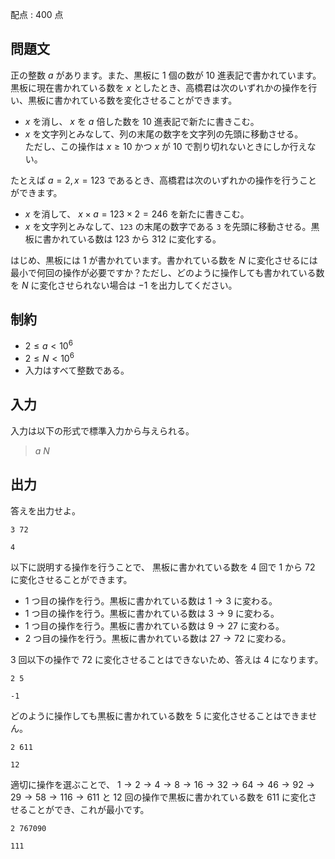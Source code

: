 配点 : $400$ 点

## 問題文

正の整数 $a$ があります。また、黒板に $1$ 個の数が $10$ 進表記で書かれています。<br>
黒板に現在書かれている数を $x$ としたとき、高橋君は次のいずれかの操作を行い、黒板に書かれている数を変化させることができます。

- $x$ を消し、 $x$ を $a$ 倍した数を $10$ 進表記で新たに書きこむ。
- $x$ を文字列とみなして、列の末尾の数字を文字列の先頭に移動させる。<br>
    ただし、この操作は $x \geq 10$ かつ $x$ が $10$ で割り切れないときにしか行えない。

たとえば $a = 2, x = 123$ であるとき、高橋君は次のいずれかの操作を行うことができます。

- $x$ を消して、 $x \times a = 123 \times 2 = 246$ を新たに書きこむ。
- $x$ を文字列とみなして、`123` の末尾の数字である `3` を先頭に移動させる。黒板に書かれている数は $123$ から $312$ に変化する。

はじめ、黒板には $1$ が書かれています。書かれている数を $N$ に変化させるには最小で何回の操作が必要ですか？ただし、どのように操作しても書かれている数を $N$ に変化させられない場合は $-1$ を出力してください。

## 制約

- $2 \leq a \lt 10^6$
- $2 \leq N \lt 10^6$
- 入力はすべて整数である。

## 入力

入力は以下の形式で標準入力から与えられる。

> $a$ $N$

## 出力

答えを出力せよ。

```input1
3 72
```

```output1
4
```

以下に説明する操作を行うことで、 黒板に書かれている数を $4$ 回で $1$ から $72$ に変化させることができます。

- $1$ つ目の操作を行う。黒板に書かれている数は $1 \to 3$ に変わる。
- $1$ つ目の操作を行う。黒板に書かれている数は $3 \to 9$ に変わる。
- $1$ つ目の操作を行う。黒板に書かれている数は $9 \to 27$ に変わる。
- $2$ つ目の操作を行う。黒板に書かれている数は $27 \to 72$ に変わる。

$3$ 回以下の操作で $72$ に変化させることはできないため、答えは $4$ になります。

```input2
2 5
```

```output2
-1
```

どのように操作しても黒板に書かれている数を $5$ に変化させることはできません。

```input3
2 611
```

```output3
12
```

適切に操作を選ぶことで、 $1 \to 2 \to 4 \to 8 \to 16 \to 32 \to 64 \to 46 \to 92 \to 29 \to 58 \to 116 \to 611$ と $12$ 回の操作で黒板に書かれている数を $611$ に変化させることができ、これが最小です。

```input4
2 767090
```

```output4
111
```